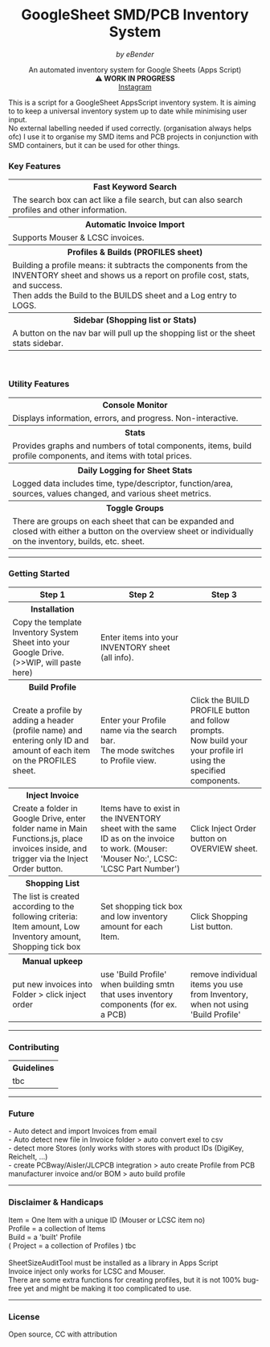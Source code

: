 <h1 align="center">GoogleSheet SMD/PCB Inventory System</h1>

<p align="center"><em>by eBender</em></p>


<p align="center" font-size="10px">An automated inventory system for Google Sheets (Apps Script)<br>
<b>⚠️ WORK IN PROGRESS</b><br>
<a href="https://www.instagram.com/zen.diy/">Instagram</a><br>
</p>

<p size="11px">
This is a script for a GoogleSheet AppsScript inventory system.
It is aiming to to keep a universal inventory system up to date while minimising user input.  <br>
No external labelling needed if used correctly. (organisation always helps ofc)
I use it to organise my SMD items and PCB projects in conjunction with SMD containers, but it can be used for other things.
</p>


### Key Features

<table>
  <tr>
    <th>Fast Keyword Search</th>
  </tr>
  <tr>
    <td>
The search box can act like a file search, but can also search profiles and other information.
   </td>
  </tr>

  <tr>
    <th>Automatic Invoice Import</th>
  </tr>
  <tr>
    <td> Supports Mouser & LCSC invoices.  </td>
  </tr>

  <tr>
    <th>Profiles & Builds (PROFILES sheet)</th>
  </tr>
  <tr>
    <td>Building a profile means: it subtracts the components from the INVENTORY sheet and shows us a report on profile cost, stats, and success.  </br>
        Then adds the Build to the BUILDS sheet and a Log entry to LOGS.  
  </tr>

  <tr>
     <th>Sidebar (Shopping list or Stats)</th>
  </tr>
  <tr>
    <td>A button on the nav bar will pull up the shopping list or the sheet stats sidebar.</td>
  </tr>
</table>

<br>

### Utility Features

<table>

  <tr>
     <th>Console Monitor</th>
  </tr>
  <tr>
    <td>Displays information, errors, and progress. Non-interactive.  </td>
  </tr>

  <tr>
    <th>Stats</th>
  </tr>
  <tr>
    <td>Provides graphs and numbers of total components, items, build profile components, and items with total prices.</td>
  </tr>

  <tr>
     <th>Daily Logging for Sheet Stats</th>
  </tr>
  <tr>
    <td>Logged data includes time, type/descriptor, function/area, sources, values changed, and various sheet metrics.</td>
  </tr>

  <tr>
     <th>Toggle Groups</th>
  </tr>
  <tr>
    <td>There are groups on each sheet that can be expanded and closed with either a button on the overview sheet or individually on the inventory, builds, etc. sheet.</td>
  </tr>
</table>

---

### Getting Started

<table>
  <tr colspan="4">
      <th>Step 1</th> <th>Step 2</th> <th>Step 3</th>
  </tr>
  <tr>
      <th>Installation</th><th> </th><th> </th>
  </tr>
  <tr colspan="4">
    <td>Copy the template Inventory System Sheet into your Google Drive. (>>WIP, will paste here)  </td>
    <td>Enter items into your INVENTORY sheet (all info).  </td>
    <td> </td>
  </tr>

  <tr>
      <th>Build Profile</th><th> </th><th> </th>
  </tr>
  <tr colspan="4">
    <td>Create a profile by adding a header (profile name) and entering only ID and amount of each item on the PROFILES sheet.  </td>
    <td>Enter your Profile name via the search bar. <br> The mode switches to Profile view. </td>
    <td>Click the BUILD PROFILE button and follow prompts. <br>
        Now build your your profile irl using the specified components. </td>
  </tr>

  <tr>
     <th>Inject Invoice</th><th> </th><th> </th>
  </tr>
  <tr colspan="4">
    <td>Create a folder in Google Drive, enter folder name in Main Functions.js, place invoices inside, and trigger via the Inject Order button. </td>  
    <td>Items have to exist in the INVENTORY sheet with the same ID as on the invoice to work. (Mouser: 'Mouser No:', LCSC: 'LCSC Part Number')   </td>
    <td>Click Inject Order button on OVERVIEW sheet.  </td> 
    </td>
  </tr>

  <tr>
    <th>Shopping List</th><th> </th><th> </th>
  </tr>
  <tr colspan="4">
    <td>The list is created according to the following criteria: <br> Item amount, Low Inventory amount, Shopping tick box</td>  
    <td>Set shopping tick box and low inventory amount for each Item.  </td>  
    <td>Click Shopping List button. </td>  
  </tr>


  <tr>
    <th>Manual upkeep</th><th> </th><th> </th>
  </tr>
  <tr colspan="4">
    <td>put new invoices into Folder > click inject order </td>
    <td>use 'Build Profile' when building smtn that uses inventory components (for ex. a PCB)  </td>
    <td>remove individual items you use from Inventory, when not using 'Build Profile'  </td>
    </td>
  </tr>

</table>

---

### Contributing

<table align="center">
  <tr>
    <th>Guidelines</th>
  </tr>
  <tr>
    <td>tbc</td>
  </tr>
</table>

---

### Future

<p>
- Auto detect and import Invoices from email  <br>
- Auto detect new file in Invoice folder > auto convert exel to csv   <br>
- detect more Stores (only works with stores with product IDs (DigiKey, Reichelt, ...)  <br>
- create PCBway/Aisler/JLCPCB integration > auto create Profile from PCB manufacturer invoice and/or BOM > auto build profile <br>

</p>


---

### Disclaimer & Handicaps

<p>
Item = One Item with a unique ID (Mouser or LCSC item no)   <br>
Profile = a collection of Items   <br>
Build = a 'built' Profile   <br>
( Project = a collection of Profiles ) tbc   <br>
<br>
SheetSizeAuditTool must be installed as a library in Apps Script  <br>
Invoice inject only works for LCSC and Mouser. <br>
There are some extra functions for creating profiles, but it is not 100% bug-free yet and might be making it too complicated to use.
</p>

---

### License

<p>Open source, CC with attribution</p>
